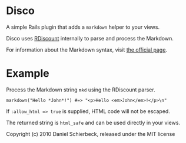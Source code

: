 Disco
=====

A simple Rails plugin that adds a `markdown` helper to your views.

Disco uses [RDiscount](http://github.com/rtomayko/rdiscount) internally to
parse and process the Markdown.

For information about the Markdown syntax, visit
[the official page](http://daringfireball.net/projects/markdown/).


Example
=======

Process the Markdown string `mkd` using the RDiscount parser.

    markdown("Hello *John*!") #=> "<p>Hello <em>John</em>!</p>\n"

If `:allow_html => true` is supplied, HTML code will not be
escaped.

The returned string is `html_safe` and can be used directly
in your views.


Copyright (c) 2010 Daniel Schierbeck, released under the MIT license
